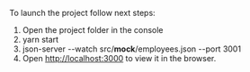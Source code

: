 To launch the project follow next steps: 
1. Open the project folder in the console
2. yarn start
3. json-server --watch src/__mock__/employees.json --port 3001
4. Open [http://localhost:3000](http://localhost:3000) 
   to view it in the browser.



